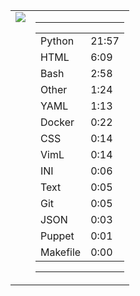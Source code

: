 
<table><tr>
<td valign="top">
  <img src="https://wakatime.com/share/@Aperture/0cd21d5d-ac4f-458d-9c71-d06f479c1297.png" />
</td>

<td valign="top">
  <hr>
  <table>
    <tr><td>Python</td><td>21:57</td></tr><tr><td>HTML</td><td>6:09</td></tr><tr><td>Bash</td><td>2:58</td></tr><tr><td>Other</td><td>1:24</td></tr><tr><td>YAML</td><td>1:13</td></tr><tr><td>Docker</td><td>0:22</td></tr><tr><td>CSS</td><td>0:14</td></tr><tr><td>VimL</td><td>0:14</td></tr><tr><td>INI</td><td>0:06</td></tr><tr><td>Text</td><td>0:05</td></tr><tr><td>Git</td><td>0:05</td></tr><tr><td>JSON</td><td>0:03</td></tr><tr><td>Puppet</td><td>0:01</td></tr><tr><td>Makefile</td><td>0:00</td></tr>
  </table>
  <hr>
</td>
</tr></table>

